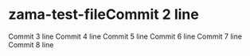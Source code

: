 # zama-test-fileCommit 2 line
Commit 3 line
Commit 4 line
Commit 5 line
Commit 6 line
Commit 7 line
Commit 8 line
